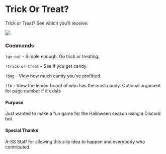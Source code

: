 # Trick Or Treat?

Trick or Treat? See which you'll receive.

![](https://i.imgur.com/7HsxJ92.gif)

### Commands

`!go-out` - Simple enough. Go trick or treating.

`!trick-or-treat` - See if you get candy.

`!bag` - View how much candy you've profitted.

`!lb` - View the leader board of who has the most candy. Optional argument for page number if it exists

#### Purpose

Just wanted to make a fun game for the Halloween season using a Discord bot.

#### Special Thanks

A-SS Staff for allowing this silly idea to happen and everybody who contributed.
